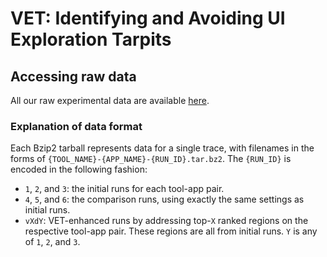 # VET: Identifying and Avoiding UI Exploration Tarpits

## Accessing raw data

All our raw experimental data are available
[here](https://osf.io/8wsfz/?view_only=4896b40797ce4b1bb25c85efcc5aec56).

### Explanation of data format

Each Bzip2 tarball represents data for a single trace, with filenames in the forms of `{TOOL_NAME}-{APP_NAME}-{RUN_ID}.tar.bz2`. The `{RUN_ID}` is encoded in the following fashion:

- `1`, `2`, and `3`: the initial runs for each tool-app pair.
- `4`, `5`, and `6`: the comparison runs, using exactly the same settings as initial runs.
- `vXdY`: VET-enhanced runs by addressing top-`X` ranked regions on the respective tool-app pair. These regions are all from initial runs. `Y` is any of `1`, `2`, and `3`.
